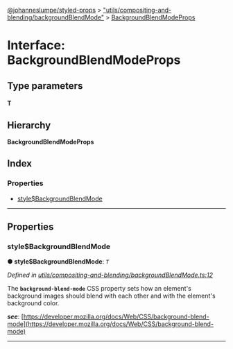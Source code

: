 [@johanneslumpe/styled-props](../README.md) > ["utils/compositing-and-blending/backgroundBlendMode"](../modules/_utils_compositing_and_blending_backgroundblendmode_.md) > [BackgroundBlendModeProps](../interfaces/_utils_compositing_and_blending_backgroundblendmode_.backgroundblendmodeprops.md)

# Interface: BackgroundBlendModeProps

## Type parameters
#### T 
## Hierarchy

**BackgroundBlendModeProps**

## Index

### Properties

* [style$BackgroundBlendMode](_utils_compositing_and_blending_backgroundblendmode_.backgroundblendmodeprops.md#style_backgroundblendmode)

---

## Properties

<a id="style_backgroundblendmode"></a>

###  style$BackgroundBlendMode

**● style$BackgroundBlendMode**: *`T`*

*Defined in [utils/compositing-and-blending/backgroundBlendMode.ts:12](https://github.com/johanneslumpe/styled-props/blob/8e709f1/src/utils/compositing-and-blending/backgroundBlendMode.ts#L12)*

The **`background-blend-mode`** CSS property sets how an element's background images should blend with each other and with the element's background color.

*__see__*: [https://developer.mozilla.org/docs/Web/CSS/background-blend-mode](https://developer.mozilla.org/docs/Web/CSS/background-blend-mode)

___

